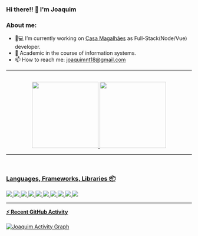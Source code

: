 ### Hi there!! 👋 I'm Joaquim


### About me:
- 🏡💻 I’m currently working on [Casa Magalhães](https://github.com/casamagalhaes) as Full-Stack(Node/Vue) developer.
- :school: Academic in the course of information systems.
- 📫 How to reach me: joaquimnt18@gmail.com
<!--
- 🌱 I’m currently learning ...
- 👯 I’m looking to collaborate on ...
- 🤔 I’m looking for help with ...
- 💬 Ask me about ...
- 📫 How to reach me: joaquimnt18@gmail.com
- 😄 Pronouns: ...
- ⚡ Fun fact: ...
-->
<hr/>
<br>
<div align="center">
  <a href="https://github.com/joaquimfirmo">
  <img height="180em" src="https://github-readme-stats.vercel.app/api?username=joaquimfirmo&show_icons=true&theme=dracula&include_all_commits=true&count_private=true"/>
  <img height="180em" src="https://github-readme-stats.vercel.app/api/top-langs/?username=joaquimfirmo&layout=compact&langs_count=7&theme=dracula"/>
</div>
<hr/>
<br>  
  
  <h3  align="left">Languages, Frameworks, Libraries 📦</h3>

<p  align="left">  
<img  
src="https://img.shields.io/badge/node.js-6DA55F?style=for-the-badge&logo=node.js&logoColor=white"/>
 <img  
src="https://img.shields.io/badge/vuejs-%2335495e.svg?style=for-the-badge&logo=vuedotjs&logoColor=%234FC08D"/>
 <img  
src="https://img.shields.io/badge/javascript-%23323330.svg?style=for-the-badge&logo=javascript&logoColor=%23F7DF1E"/>
<img  
src="https://img.shields.io/badge/PHP-777BB4?style=for-the-badge&logo=php&logoColor=white"/>
<img  
src="https://img.shields.io/badge/Python-14354C?style=for-the-badge&logo=python&logoColor=white"/>  
 <img  
src="https://img.shields.io/badge/html5-%23E34F26.svg?style=for-the-badge&logo=html5&logoColor=white"/>
 <img  
src="https://img.shields.io/badge/css3-%231572B6.svg?style=for-the-badge&logo=css3&logoColor=white"/>
 <img  
src="https://img.shields.io/badge/stylus-%23ff6347.svg?style=for-the-badge&logo=stylus&logoColor=white"/>
<img  
src="https://img.shields.io/badge/-jest-%23C21325?style=for-the-badge&logo=jest&logoColor=white"/>
<img  
src="https://img.shields.io/badge/mysql-%2300f.svg?style=for-the-badge&logo=mysql&logoColor=white"/>
</p>
<hr/>
  
  <summary><b>⚡ Recent GitHub Activity</b></summary>
  <br/>
   <a href="https://github.com/joaquimfirmo"><img alt="Joaquim Activity Graph" src="https://activity-graph.herokuapp.com/graph?username=joaquimfirmo&custom_title=Joaquim's%20Contribution%20Graph&theme=react-dark" /></a>
  <br/>
